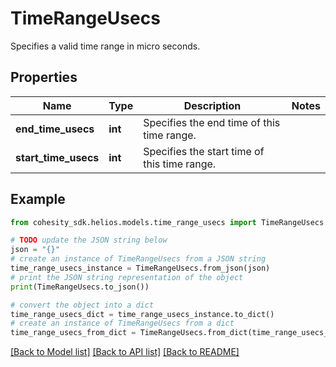 # TimeRangeUsecs

Specifies a valid time range in micro seconds.

## Properties

Name | Type | Description | Notes
------------ | ------------- | ------------- | -------------
**end_time_usecs** | **int** | Specifies the end time of this time range. | 
**start_time_usecs** | **int** | Specifies the start time of this time range. | 

## Example

```python
from cohesity_sdk.helios.models.time_range_usecs import TimeRangeUsecs

# TODO update the JSON string below
json = "{}"
# create an instance of TimeRangeUsecs from a JSON string
time_range_usecs_instance = TimeRangeUsecs.from_json(json)
# print the JSON string representation of the object
print(TimeRangeUsecs.to_json())

# convert the object into a dict
time_range_usecs_dict = time_range_usecs_instance.to_dict()
# create an instance of TimeRangeUsecs from a dict
time_range_usecs_from_dict = TimeRangeUsecs.from_dict(time_range_usecs_dict)
```
[[Back to Model list]](../README.md#documentation-for-models) [[Back to API list]](../README.md#documentation-for-api-endpoints) [[Back to README]](../README.md)


